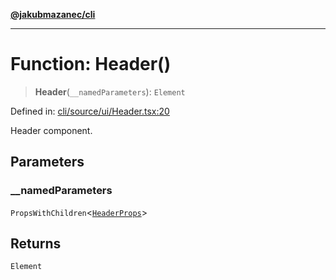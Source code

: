 [**@jakubmazanec/cli**](../README.md)

---

# Function: Header()

> **Header**(`__namedParameters`): `Element`

Defined in:
[cli/source/ui/Header.tsx:20](https://github.com/jakubmazanec/tools/blob/d956cf350ae3e6bad1df754a19dfbabb088c1451/packages/cli/source/ui/Header.tsx#L20)

Header component.

## Parameters

### \_\_namedParameters

`PropsWithChildren`\<[`HeaderProps`](../type-aliases/HeaderProps.md)\>

## Returns

`Element`
